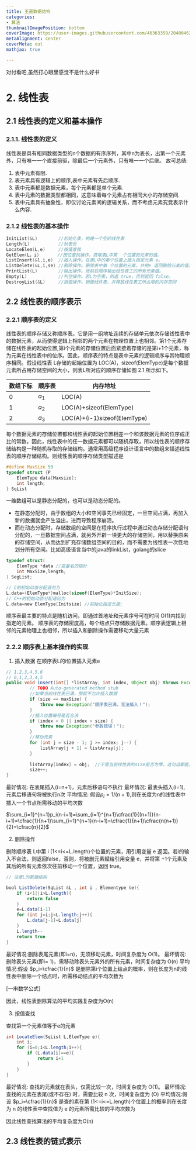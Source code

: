 ```yaml
---
title: 王道数据结构
categories: 
- 算法
thumbnailImagePosition: bottom
coverImage: https://user-images.githubusercontent.com/46363359/204004628-f2a1b8e5-1d4a-47bb-9b9b-e49dc87eee1c.jpg
metaAlignment: center
coverMeta: out
mathjax: true

---
```


对付看吧,虽然打心眼里感觉不是什么好书

<!-- more -->
<!-- toc -->

# 2. 线性表

## 2.1 线性表的定义和基本操作

### 2.1.1. 线性表的定义

线性表是具有相同数据类型的n个数据的有序序列，其中n为表长，出第一个元素外，只有唯一一个直接前驱，除最后一个元素外，只有唯一一个后继。
故可总结:
1. 表中元素有限.
2. 表元素具有逻辑上的顺序,表中元素有先后顺序.
3. 表中元素都是数据元素，每个元素都是单个元素.
4. 表中元素的数据类型都相同，这意味着每个元素占有相同大小的存储空间.
5. 表中元素具有抽象性，即仅讨论元素间的逻辑关系，而不考虑元素究竞表示什么内容.

### 2.1.2 线性表的基本操作

```c
InitList(&L)        //初始化表，构建一个空的线性表
Length(L)           //秋表长
LocateElem(L,e)     //按值查找
GetElem(L，i)       //按位查找操作。获取表L中第  个位置的元素的值。
ListInsert(&l,i,e)  //插入操作。在表L中的第个位置上插入指定元素 e。
ListDelete(&L,i,se) //删除操作。删除表中第 个位置的元素，并用e 返回删除元素的值。
PrintList(L)        //输出操作。按前后顺序输出线性表工的所有元素值。
Empty(L)            //判空操作。若L为空表，则返 true，否则返回 false。
DestroyList(&L)     //销毁操作。销毁线件表，并释放线性表工所占用的内存空间
```

## 2.2 线性表的顺序表示

### 2.2.1 顺序表的定义

线性表的顺序存储又称顺序表。它是用一组地址连续的存储单元依次存储线性表中的数据元素，从而使得逻辑上相邻的两个元素在物理位置上也相邻。第1个元素存储在线性表的起始位置,第i个元素的存储位置后面紧接着存储的是第i+1个元素，称为元素在线性表中的位序。因此，顺序表的特点是表中元素的逻辑顺序与其物理顺序相同。假设线性表 L存储的起始位置为 LOC(A)，sizeof(ElemType)是每个数据元素所占用存储空间的大小，则表L所对应的顺序存储如图 2.1 所示如下。

|数组下标|顺序表|内存地址|
|---|---|---|
|0|$a_1$|LOC(A)|
|1|$a_2$|LOC(A)+sizeof(ElemType)|
|2|$a_3$|LOC(A)+(i-1)sizeof(ElemType)|

每个数据元素的存储位置都和线性表的起始位置相差一个和该数据元素的位序成正比的常数，因此，线性表中的任一数据元素都可以随机存取，所以线性表的顺序存储结构是一种随机存取的存储结构。通常用高级程序设计语言中的数组来描述线性表的顺序存储结构。则线性表的顺序存储类型描述是

```c
#define MaxSize 50
typedef struct {P
    ElemType data[Maxsize];
    int length;
} SqList
```
一维数组可以是静态分配的，也可以是动态分配的。  
- 在静态分配时，由于数组的大小和空问事先已经固定，一旦空间占满，再加入新的数据就会产生溢出，进而导致程序崩溃。
- 而在动态分配时，存储数组的空间是在程序执行过程中通过动态存储分配语句分配的，一旦数据空间占满，就另外开辟一块更大的存储空间，用以替换原来的存储空间，从而达到扩充存储数组空间的目的，而不需要为线性表一次性地划分所有空间。比如高级语言当中的java的linkList，golang的slice

```c
typedef struct(
    ElemType *data //变量名的指针
    int MaxSize,length;
) SegList;

// C的初始动态分配语句为
L.data=(ElemType*)malloc(sizeof(ElemType)*InitSize);
// C++的初始动态分配语何为
L.data=new ElemType[Initsize] //初始化指定长度;
```
顺序表最主要的特点是随机访问，即通过首地址和元素序号可在时间 O(1)内找到指定的元素。
顺序表的存储密度高，每个结点只存储数据元素。顺序表逻辑上相邻的元素物理上也相邻，所以插入和删除操作需要移动大量元素

### 2.2.2 顺序表上基本操作的实现

1. 插入数据
在顺序表L的i位置插入元素e

```java
// 1,2,3,4,5,6
// 0,1,2,3,4,5
public void insert(int[] *listArray, int index, Object obj) throws Exception {
         // TODO Auto-generated method stub
         //如果当前线性表已满，那就不允许插入数据
         if (size == maxSize) {
             throw new Exception("顺序表已满，无法插入！");
         }
         //插入位置编号是否合法
         if (index < 0 || index > size) {
             throw new Exception("参数错误！");
         }
         //移动元素
         for (int j = size - 1; j >= index; j--) {
             listArray[j + 1] = listArray[j];
         }
 
         listArray[index] = obj;  //不管当前线性表的size是否为零，这句话都能正常执行，即都能正常插入
         size++;
}

```
最好情况: 在表尾插入(i=n+1)，元素后移语句不执行
最坏情况: 最表头插入(i=1),元素后移语句将被执行n次
平均情况: 假设$p_i=1/(n+1)$,则在长度为n的线性表中插入一个节点所需移动的平均次数

$\sum_{i=1}^{n+1}p_i(n-i+1)=\sum_{i=1}^{n+1}\cfrac{1}{(n+1)}(n-i+1)=\cfrac{1}{n+1}\sum_{i=1}^{n+1}(n-i+1)=\cfrac{1}{n+1}\cfrac{n(n+1)}{2}=\cfrac{n}{2}$

2. 删除操作

删除顺序表 L中第 i (1<=i<=L.length)个位置的元素，用引用变量 e 返回。若i的输入不合法，则返回false，否则，将被删元素赋给引用变量 e，并将第 +1个元素及其后的所有元素依次往前移动一个位置，返回 true。

```java
// 注意L的数据结构

bool ListDelete(SqList &L , int i , Elementype &e){
    if (i<1||i>L.length){
        return false
    }
    e=L.data[i-1]
    for (int j=i;j<L.length;j++){
        L.data[j-1]=L.data[j]
    }
    L.length--
    return true
}

```

最好情况:删除表尾元素(即i=n)，无须移动元素，时间复杂度为 O(1)。
最坏情况:删除表头元素(即i= 1)，需移动除表头元素外的所有元素，时间复杂度为 O(n)
平均情况:假设 $p_i=\cfrac{1}{n}$ 是删除第i个位置上结点的概率，则在长度为n的线性表中删除一个结点时，所需移动结点的平均次数为

[一串数学公式]

因此，线性表删除算法的平均实践复杂度为O(n)

3. 按值查找

查找第一个元素值等于e的元素

```java
int LocateElem(SqList L,ElemType e){
    int i;
    for (i=0;i<L.length;i++){
        if (L.data[i]==e){
            return i+1
        }
    }
}

```

最好情况: 查找的元素就在表头，仅需比较一次，时间复杂度为 O(1)。
最坏情况:查找的元素在表尾(或不存在) 时，需要比较 n 次，时间复杂度为 (O)
平均情况:假设 $p_i=\cfrac{1}{n}$ 是查的素在第 (1<=i<=L.length)个位置上的概率则在长度为 n 的线性表中查找值为 e 的元素所需比较的平均次数为

因此线性查找算法的平均复杂度为O(n)

## 2.3 线性表的链式表示

